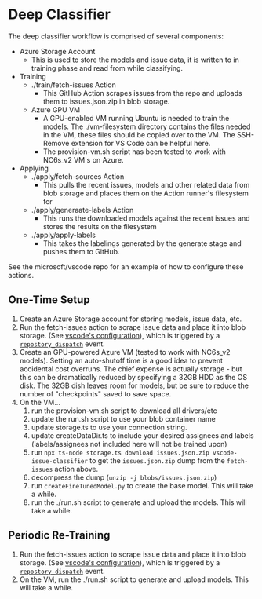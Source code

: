 # Deep Classifier

The deep classifier workflow is comprised of several components:

-   Azure Storage Account
    -   This is used to store the models and issue data, it is written to in
        training phase and read from while classifying.
-   Training
    -   ./train/fetch-issues Action
        -   This GitHub Action scrapes issues from the repo and uploads them to
            issues.json.zip in blob storage.
    -   Azure GPU VM
        -   A GPU-enabled VM running Ubuntu is needed to train the models. The
            ./vm-filesystem directory contains the files needed in the VM, these
            files should be copied over to the VM. The SSH-Remove extension for
            VS Code can be helpful here.
        -   The provision-vm.sh script has been tested to work with NC6s_v2 VM's
            on Azure.
-   Applying
    -   ./apply/fetch-sources Action
        -   This pulls the recent issues, models and other related data from
            blob storage and places them on the Action runner's filesystem for
    -   ./apply/generaate-labels Action
        -   This runs the downloaded models against the recent issues and stores
            the results on the filesystem
    -   ./apply/apply-labels
        -   This takes the labelings generated by the generate stage and pushes
            them to GitHub.

See the microsoft/vscode repo for an example of how to configure these actions.

## One-Time Setup

1. Create an Azure Storage account for storing models, issue data, etc.
1. Run the fetch-issues action to scrape issue data and place it into blob
   storage. (See
   [vscode's configuration](https://github.com/microsoft/vscode/blob/master/.github/workflows/deep-classifier-scraper.yml)),
   which is triggered by a
   [`repostory_dispatch`](https://docs.github.com/en/actions/configuring-and-managing-workflows/configuring-a-workflow#triggering-workflows-from-external-events)
   event.
1. Create an GPU-powered Azure VM (tested to work with NC6s_v2 models). Setting
   an auto-shutoff time is a good idea to prevent accidental cost overruns. The
   chief expense is actually storage - but this can be dramatically reduced by
   specifying a 32GB HDD as the OS disk. The 32GB dish leaves room for models,
   but be sure to reduce the number of "checkpoints" saved to save space.
1. On the VM...
    1. run the provision-vm.sh script to download all drivers/etc
    2. update the run.sh script to use your blob container name
    3. update storage.ts to use your connection string.
    4. update createDataDir.ts to include your desired assignees and labels
       (labels/assignees not included here will not be trained upon)
    5. run
       `npx ts-node storage.ts download issues.json.zip vscode-issue-classifier`
       to get the `issues.json.zip` dump from the `fetch-issues` action above.
    6. decompress the dump (`unzip -j blobs/issues.json.zip`)
    7. run `createFineTunedModel.py` to create the base model. This will take a
       while.
    8. run the ./run.sh script to generate and upload the models. This will take
       a while.

## Periodic Re-Training

1. Run the fetch-issues action to scrape issue data and place it into blob
   storage. (See
   [vscode's configuration](https://github.com/microsoft/vscode/blob/master/.github/workflows/deep-classifier-scraper.yml)),
   which is triggered by a
   [`repostory_dispatch`](https://docs.github.com/en/actions/configuring-and-managing-workflows/configuring-a-workflow#triggering-workflows-from-external-events)
   event.
2. On the VM, run the ./run.sh script to generate and upload models. This will
   take a while.
